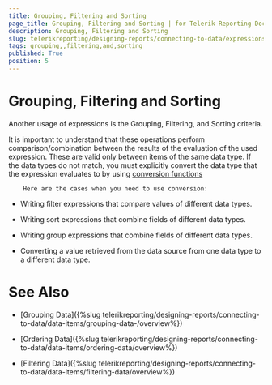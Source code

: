 ```yaml
---
title: Grouping, Filtering and Sorting
page_title: Grouping, Filtering and Sorting | for Telerik Reporting Documentation
description: Grouping, Filtering and Sorting
slug: telerikreporting/designing-reports/connecting-to-data/expressions/using-expressions/grouping,-filtering-and-sorting
tags: grouping,,filtering,and,sorting
published: True
position: 5
---
```


# Grouping, Filtering and Sorting



Another usage of expressions is the Grouping, Filtering, and
		Sorting criteria.

It is important to understand that these operations perform 
		comparison/combination between the results of the evaluation of the used
		expression. These are valid only between items of the same data type.
		If the data types do not match, you must explicitly convert the data type
		that the expression evaluates to by using
		[conversion functions](442667db-07b5-4039-83bf-b0eb46c96204#ConversionFunctions)
		
		Here are the cases when you need to use conversion:

* Writing filter expressions that compare values of different data types.

* Writing sort expressions that combine fields of different data types.

* Writing group expressions that combine fields of different data types.

* Converting a value retrieved from the data source from one data type to a different data type.

# See Also


 * [Grouping Data]({%slug telerikreporting/designing-reports/connecting-to-data/data-items/grouping-data-/overview%})

 * [Ordering Data]({%slug telerikreporting/designing-reports/connecting-to-data/data-items/ordering-data/overview%})

 * [Filtering Data]({%slug telerikreporting/designing-reports/connecting-to-data/data-items/filtering-data/overview%})
